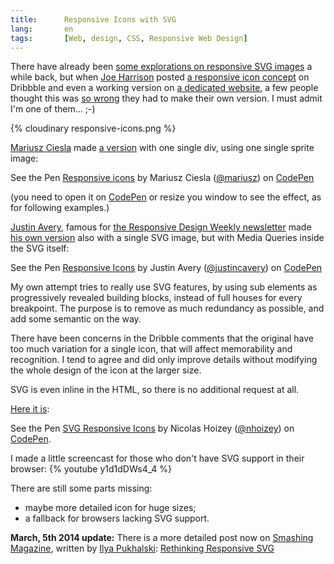 ```yaml
---
title:      Responsive Icons with SVG
lang:       en
tags:       [Web, design, CSS, Responsive Web Design]
---
```


There have already been [some explorations on responsive SVG images](http://blog.cloudfour.com/media-queries-in-svg-images/) a while back, but when [Joe Harrison](http://www.joeharrison.co.uk/) posted [a responsive icon concept](http://dribbble.com/shots/1290195-New-Project-Responsive-Icons) on Dribbble and even a working version on [a dedicated website](http://responsiveicons.co.uk/), a few people thought this was [so wrong](http://xkcd.com/386/) they had to make their own version. I must admit I'm one of them… ;-)

{% cloudinary responsive-icons.png %}

[Mariusz Ciesla](http://mariusz.cc/) made [a version](http://codepen.io/mariusz/pen/azBne) with one single div, using one single sprite image:

<p data-height="300" data-theme-id="2148" data-slug-hash="azBne" data-user="mariusz" data-default-tab="result" class='codepen'>See the Pen <a href='http://codepen.io/mariusz/pen/azBne'>Responsive icons</a> by Mariusz Ciesla (<a href='http://codepen.io/mariusz'>@mariusz</a>) on <a href='http://codepen.io'>CodePen</a></p>
<script async src="//codepen.io/assets/embed/ei.js"></script>

(you need to open it on [CodePen](http://codepen.io/) or resize you window to see the effect, as for following examples.)

[Justin Avery](http://justinavery.me/), famous for [the Responsive Design Weekly newsletter](http://responsivedesignweekly.com/) made [his own version](http://responsivedesign.is/articles/responsive-icons) also with a single SVG image, but with Media Queries inside the SVG itself:

<p data-height="450" data-theme-id="2148" data-slug-hash="cgLHo" data-user="justincavery" data-default-tab="result" class='codepen'>See the Pen <a href='http://codepen.io/justincavery/pen/cgLHo'>Responsive Icons</a> by Justin Avery (<a href='http://codepen.io/justincavery'>@justincavery</a>) on <a href='http://codepen.io'>CodePen</a></p>
<script async src="//codepen.io/assets/embed/ei.js"></script>

My own attempt tries to really use SVG features, by using sub elements as progressively revealed building blocks, instead of full houses for every breakpoint. The purpose is to remove as much redundancy as possible, and add some semantic on the way.

There have been concerns in the Dribble comments that the original have too much variation for a single icon, that will affect memorability and recognition. I tend to agree and did only improve details without modifying the whole design of the icon at the larger size.

SVG is even inline in the HTML, so there is no additional request at all.

[Here it is](http://codepen.io/nhoizey/pen/ICJvA):

<p data-height="266" data-theme-id="2148" data-slug-hash="ICJvA" data-default-tab="result" data-user="nhoizey" class='codepen'>See the Pen <a href='http://codepen.io/nhoizey/pen/ICJvA/'>SVG Responsive Icons</a> by Nicolas Hoizey (<a href='http://codepen.io/nhoizey'>@nhoizey</a>) on <a href='http://codepen.io'>CodePen</a>.</p>
<script async src="//assets.codepen.io/assets/embed/ei.js"></script>

I made a little screencast for those who don't have SVG support in their browser:
{% youtube y1d1dDWs4_4 %}

There are still some parts missing:

- maybe more detailed icon for huge sizes;
- a fallback for browsers lacking SVG support.

**March, 5th 2014 update:** There is a more detailed post now on [Smashing Magazine](http://smashingmagazine.com/), written by [Ilya Pukhalski](http://blog.pukhalski.com/): [Rethinking Responsive SVG](http://coding.smashingmagazine.com/2014/03/05/rethinking-responsive-svg/)
